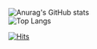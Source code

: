 ![Anurag's GitHub stats](https://github-readme-stats.vercel.app/api?username=soojung318&show_icons=true&theme=radical)
<br>
![Top Langs](https://github-readme-stats.vercel.app/api/top-langs/?username=soojung318&layout=compact)

[![Hits](https://hits.seeyoufarm.com/api/count/incr/badge.svg?url=https%3A%2F%2Fgithub.com%2Fsoojung318&count_bg=%238B5BAC&title_bg=%23555555&icon=&icon_color=%23E7E7E7&title=hits&edge_flat=false)](https://hits.seeyoufarm.com)
